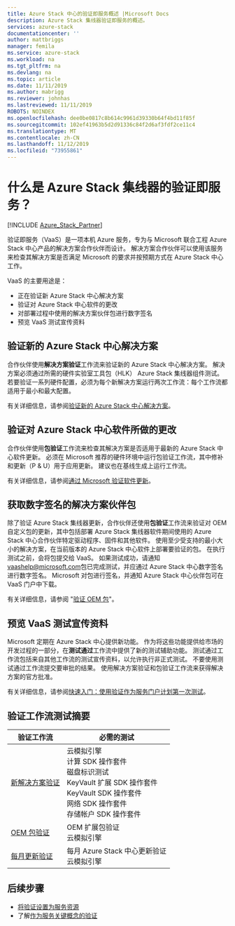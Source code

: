 ```yaml
---
title: Azure Stack 中心的验证即服务概述 |Microsoft Docs
description: Azure Stack 集线器验证即服务的概述。
services: azure-stack
documentationcenter: ''
author: mattbriggs
manager: femila
ms.service: azure-stack
ms.workload: na
ms.tgt_pltfrm: na
ms.devlang: na
ms.topic: article
ms.date: 11/11/2019
ms.author: mabrigg
ms.reviewer: johnhas
ms.lastreviewed: 11/11/2019
ROBOTS: NOINDEX
ms.openlocfilehash: dee0be0817c8b614c9961d39330b64f4bd11f85f
ms.sourcegitcommit: 102ef41963b5d2d91336c84f2d6af3fdf2ce11c4
ms.translationtype: MT
ms.contentlocale: zh-CN
ms.lasthandoff: 11/12/2019
ms.locfileid: "73955861"
---
```

# <a name="what-is-validation-as-a-service-for-azure-stack-hub"></a>什么是 Azure Stack 集线器的验证即服务？

[!INCLUDE [Azure_Stack_Partner](./includes/azure-stack-partner-appliesto.md)]

验证即服务（VaaS）是一项本机 Azure 服务，专为与 Microsoft 联合工程 Azure Stack 中心产品的解决方案合作伙伴而设计。 解决方案合作伙伴可以使用该服务来检查其解决方案是否满足 Microsoft 的要求并按预期方式在 Azure Stack 中心工作。

VaaS 的主要用途是：

- 正在验证新 Azure Stack 中心解决方案
- 验证对 Azure Stack 中心软件的更改
- 对部署过程中使用的解决方案伙伴包进行数字签名
- 预览 VaaS 测试宣传资料

## <a name="validate-a-new-azure-stack-hub-solution"></a>验证新的 Azure Stack 中心解决方案

合作伙伴使用**解决方案验证**工作流来验证新的 Azure Stack 中心解决方案。 解决方案必须通过所需的硬件实验室工具包（HLK） Azure Stack 集线器组件测试。 若要验证一系列硬件配置，必须为每个新解决方案运行两次工作流：每个工作流都适用于最小和最大配置。

有关详细信息，请参阅[验证新的 Azure Stack 中心解决方案](azure-stack-vaas-validate-solution-new.md)。

## <a name="validate-changes-to-the-azure-stack-hub-software"></a>验证对 Azure Stack 中心软件所做的更改

合作伙伴使用**包验证**工作流来检查其解决方案是否适用于最新的 Azure Stack 中心软件更新。 必须在 Microsoft 推荐的硬件环境中运行包验证工作流，其中修补和更新（P & U）用于应用更新。 建议也在基线生成上运行工作流。

有关详细信息，请参阅[通过 Microsoft 验证软件更新](azure-stack-vaas-validate-microsoft-updates.md)。

## <a name="get-digitally-signed-solution-partner-packages"></a>获取数字签名的解决方案伙伴包

除了验证 Azure Stack 集线器更新，合作伙伴还使用**包验证**工作流来验证对 OEM 自定义包的更新，其中包括部署 Azure Stack 集线器软件期间使用的 Azure Stack 中心合作伙伴特定驱动程序、固件和其他软件。 使用至少受支持的最小大小的解决方案，在当前版本的 Azure Stack 中心软件上部署要验证的包。 在执行测试之前，会将包提交给 VaaS。 如果测试成功，请通知[vaashelp@microsoft.com](mailto:vaashelp@microsoft.com)包已完成测试，并应通过 Azure Stack 中心数字签名进行数字签名。 Microsoft 对包进行签名，并通知 Azure Stack 中心伙伴包可在 VaaS 门户中下载。

有关详细信息，请参阅 "[验证 OEM 包](azure-stack-vaas-validate-oem-package.md)"。

## <a name="preview-vaas-test-collateral"></a>预览 VaaS 测试宣传资料

Microsoft 定期在 Azure Stack 中心提供新功能。 作为将这些功能提供给市场的开发过程的一部分，在**测试通过**工作流中提供了新的测试辅助功能。 测试通过工作流包括来自其他工作流的测试宣传资料，以允许执行非正式测试。 不要使用测试通过工作流提交要审批的结果。 使用解决方案验证和包验证工作流来获得解决方案的官方批准。

有关详细信息，请参阅[快速入门：使用验证作为服务门户计划第一次测试](azure-stack-vaas-schedule-test-pass.md)。

## <a name="validation-workflow-tests-summary"></a>验证工作流测试摘要

| 验证工作流 | 必需的测试 |
|----|------------|
| [新解决方案验证](azure-stack-vaas-validate-solution-new.md) | 云模拟引擎<br>计算 SDK 操作套件<br>磁盘标识测试<br>KeyVault 扩展 SDK 操作套件<br>KeyVault SDK 操作套件<br>网络 SDK 操作套件<br>存储帐户 SDK 操作套件<br> |
| [OEM 包验证](azure-stack-vaas-validate-oem-package.md) | OEM 扩展包验证<br>云模拟引擎 |
| [每月更新验证](azure-stack-vaas-validate-microsoft-updates.md) | 每月 Azure Stack 中心更新验证<br>云模拟引擎<br> |

## <a name="next-steps"></a>后续步骤

- [将验证设置为服务资源](azure-stack-vaas-set-up-resources.md)
- 了解[作为服务关键概念的验证](azure-stack-vaas-key-concepts.md)
